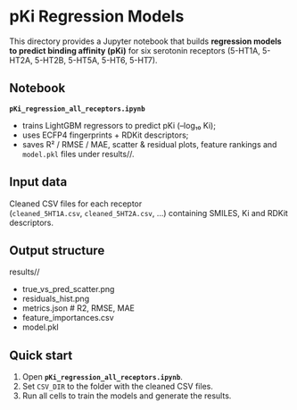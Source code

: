 pKi Regression Models 
==========================================

This directory provides a Jupyter notebook that builds **regression models
to predict binding affinity (pKi)** for six serotonin receptors
(5-HT1A, 5-HT2A, 5-HT2B, 5-HT5A, 5-HT6, 5-HT7).

Notebook
--------

**`pKi_regression_all_receptors.ipynb`**

* trains LightGBM regressors to predict pKi (–log₁₀ Ki);  
* uses ECFP4 fingerprints + RDKit descriptors;  
* saves R² / RMSE / MAE, scatter & residual plots, feature rankings and
`model.pkl` files under results/<receptor>/.

Input data
----------

Cleaned CSV files for each receptor  
(`cleaned_5HT1A.csv`, `cleaned_5HT2A.csv`, …) containing SMILES, Ki and
RDKit descriptors.

Output structure
----------------
results/<receptor>/

- true_vs_pred_scatter.png
- residuals_hist.png
- metrics.json # R2, RMSE, MAE
- feature_importances.csv
- model.pkl

Quick start
-----------

1. Open **`pKi_regression_all_receptors.ipynb`**.  
2. Set `CSV_DIR` to the folder with the cleaned CSV files.  
3. Run all cells to train the models and generate the results.

